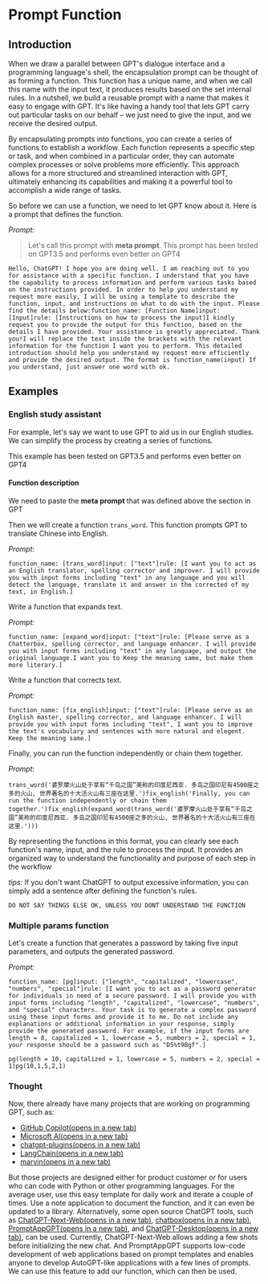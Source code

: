 # Prompt Function

## Introduction

When we draw a parallel between GPT's dialogue interface and a programming language's shell, the encapsulation prompt can be thought of as forming a function. This function has a unique name, and when we call this name with the input text, it produces results based on the set internal rules. In a nutshell, we build a reusable prompt with a name that makes it easy to engage with GPT. It's like having a handy tool that lets GPT carry out particular tasks on our behalf – we just need to give the input, and we receive the desired output.

By encapsulating prompts into functions, you can create a series of functions to establish a workflow. Each function represents a specific step or task, and when combined in a particular order, they can automate complex processes or solve problems more efficiently. This approach allows for a more structured and streamlined interaction with GPT, ultimately enhancing its capabilities and making it a powerful tool to accomplish a wide range of tasks.

So before we can use a function, we need to let GPT know about it. Here is a prompt that defines the function.

*Prompt:*

> Let's call this prompt with **meta prompt**.
> This prompt has been tested on GPT3.5 and performs even better on GPT4

```
Hello, ChatGPT! I hope you are doing well. I am reaching out to you for assistance with a specific function. I understand that you have the capability to process information and perform various tasks based on the instructions provided. In order to help you understand my request more easily, I will be using a template to describe the function, input, and instructions on what to do with the input. Please find the details below:function_name: [Function Name]input: [Input]rule: [Instructions on how to process the input]I kindly request you to provide the output for this function, based on the details I have provided. Your assistance is greatly appreciated. Thank you!I will replace the text inside the brackets with the relevant information for the function I want you to perform. This detailed introduction should help you understand my request more efficiently and provide the desired output. The format is function_name(input) If you understand, just answer one word with ok.
```



## Examples

### English study assistant

For example, let's say we want to use GPT to aid us in our English studies. We can simplify the process by creating a series of functions.

This example has been tested on GPT3.5 and performs even better on GPT4

#### Function description

We need to paste the **meta prompt** that was defined above the section in GPT

Then we will create a function `trans_word`.
This function prompts GPT to translate Chinese into English.

*Prompt:*

```
function_name: [trans_word]input: ["text"]rule: [I want you to act as an English translator, spelling corrector and improver. I will provide you with input forms including "text" in any language and you will detect the language, translate it and answer in the corrected of my text, in English.]
```



Write a function that expands text.

*Prompt:*

```
function_name: [expand_word]input: ["text"]rule: [Please serve as a Chatterbox, spelling corrector, and language enhancer. I will provide you with input forms including "text" in any language, and output the original language.I want you to Keep the meaning same, but make them more literary.]
```



Write a function that corrects text.

*Prompt:*

```
function_name: [fix_english]input: ["text"]rule: [Please serve as an English master, spelling corrector, and language enhancer. I will provide you with input forms including "text", I want you to improve the text's vocabulary and sentences with more natural and elegent. Keep the meaning same.]
```



Finally, you can run the function independently or chain them together.

*Prompt:*

```
trans_word('婆罗摩火山处于享有“千岛之国”美称的印度尼西亚. 多岛之国印尼有4500座之多的火山, 世界著名的十大活火山有三座在这里.')fix_english('Finally, you can run the function independently or chain them together.')fix_english(expand_word(trans_word('婆罗摩火山处于享有“千岛之国”美称的印度尼西亚. 多岛之国印尼有4500座之多的火山, 世界著名的十大活火山有三座在这里.')))
```



By representing the functions in this format, you can clearly see each function's name, input, and the rule to process the input. It provides an organized way to understand the functionality and purpose of each step in the workflow

*tips:* If you don't want ChatGPT to output excessive information, you can simply add a sentence after defining the function's rules.

```
DO NOT SAY THINGS ELSE OK, UNLESS YOU DONT UNDERSTAND THE FUNCTION
```



### Multiple params function

Let's create a function that generates a password by taking five input parameters, and outputs the generated password.

*Prompt:*

```
function_name: [pg]input: ["length", "capitalized", "lowercase", "numbers", "special"]rule: [I want you to act as a password generator for individuals in need of a secure password. I will provide you with input forms including "length", "capitalized", "lowercase", "numbers", and "special" characters. Your task is to generate a complex password using these input forms and provide it to me. Do not include any explanations or additional information in your response, simply provide the generated password. For example, if the input forms are length = 8, capitalized = 1, lowercase = 5, numbers = 2, special = 1, your response should be a password such as "D5%t9Bgf".]
```



```
pg(length = 10, capitalized = 1, lowercase = 5, numbers = 2, special = 1)pg(10,1,5,2,1)
```



### Thought

Now, there already have many projects that are working on programming GPT, such as:

- [GitHub Copilot(opens in a new tab)](https://github.com/features/copilot)
- [Microsoft AI(opens in a new tab)](https://www.microsoft.com/en-us/ai)
- [chatgpt-plugins(opens in a new tab)](https://openai.com/blog/chatgpt-plugins)
- [LangChain(opens in a new tab)](https://github.com/hwchase17/langchain)
- [marvin(opens in a new tab)](https://github.com/PrefectHQ/marvin)

But those projects are designed either for product customer or for users who can code with Python or other programming languages. For the average user, use this easy template for daily work and iterate a couple of times. Use a note application to document the function, and it can even be updated to a library. Alternatively, some open source ChatGPT tools, such as [ChatGPT-Next-Web(opens in a new tab)](https://github.com/Yidadaa/ChatGPT-Next-Web), [chatbox(opens in a new tab)](https://github.com/Bin-Huang/chatbox), [PromptAppGPT(opens in a new tab)](https://github.com/mleoking/PromptAppGPT), and [ChatGPT-Desktop(opens in a new tab)](https://github.com/lencx/ChatGPT), can be used. Currently, ChatGPT-Next-Web allows adding a few shots before initializing the new chat. And PromptAppGPT supports low-code development of web applications based on prompt templates and enables anyone to develop AutoGPT-like applications with a few lines of prompts. We can use this feature to add our function, which can then be used.